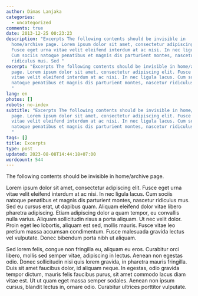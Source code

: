 ```yaml
---
author: Dimas Lanjaka
categories:
  - uncategorized
comments: true
date: 2013-12-25 00:23:23
description: "Excerpts The following contents should be invisible in
  home/archive page. Lorem ipsum dolor sit amet, consectetur adipiscing elit.
  Fusce eget urna vitae velit eleifend interdum at ac nisi. In nec ligula lacus.
  Cum sociis natoque penatibus et magnis dis parturient montes, nascetur
  ridiculus mus. Sed "
excerpt: "Excerpts The following contents should be invisible in home/archive
  page. Lorem ipsum dolor sit amet, consectetur adipiscing elit. Fusce eget urna
  vitae velit eleifend interdum at ac nisi. In nec ligula lacus. Cum sociis
  natoque penatibus et magnis dis parturient montes, nascetur ridiculus mus. Sed
  "
lang: en
photos: []
robots: no-index
subtitle: "Excerpts The following contents should be invisible in home/archive
  page. Lorem ipsum dolor sit amet, consectetur adipiscing elit. Fusce eget urna
  vitae velit eleifend interdum at ac nisi. In nec ligula lacus. Cum sociis
  natoque penatibus et magnis dis parturient montes, nascetur ridiculus mus. Sed
  "
tags: []
title: Excerpts
type: post
updated: 2023-08-08T14:44:18+07:00
wordcount: 544
---
```


The following contents should be invisible in home/archive page.

<!-- more -->

Lorem ipsum dolor sit amet, consectetur adipiscing elit. Fusce eget urna vitae velit eleifend interdum at ac nisi. In nec ligula lacus. Cum sociis natoque penatibus et magnis dis parturient montes, nascetur ridiculus mus. Sed eu cursus erat, ut dapibus quam. Aliquam eleifend dolor vitae libero pharetra adipiscing. Etiam adipiscing dolor a quam tempor, eu convallis nulla varius. Aliquam sollicitudin risus a porta aliquam. Ut nec velit dolor. Proin eget leo lobortis, aliquam est sed, mollis mauris. Fusce vitae leo pretium massa accumsan condimentum. Fusce malesuada gravida lectus vel vulputate. Donec bibendum porta nibh ut aliquam.

Sed lorem felis, congue non fringilla eu, aliquam eu eros. Curabitur orci libero, mollis sed semper vitae, adipiscing in lectus. Aenean non egestas odio. Donec sollicitudin nisi quis lorem gravida, in pharetra mauris fringilla. Duis sit amet faucibus dolor, id aliquam neque. In egestas, odio gravida tempor dictum, mauris felis faucibus purus, sit amet commodo lacus diam vitae est. Ut ut quam eget massa semper sodales. Aenean non ipsum cursus, blandit lectus in, ornare odio. Curabitur ultrices porttitor vulputate.